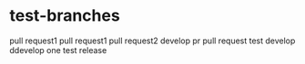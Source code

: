 # test-branches
pull request1
pull request1
pull request2
develop pr
pull request
test develop
ddevelop one
test release
